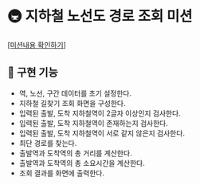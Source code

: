 # 🚇 지하철 노선도 경로 조회 미션

[[미션내용 확인하기]](./MISSION.md)

## 🚀 구현 기능

- 역, 노선, 구간 데이터를 초기 설정한다.
- 지하철 길찾기 조회 화면을 구성한다.
- 입력된 출발, 도착 지하철역이 2글자 이상인지 검사한다.
- 입력된 출발, 도착 지하철역이 존재하는지 검사한다.
- 입력된 출발, 도착 지하철역이 서로 같지 않은지 검사한다.
- 최단 경로를 찾는다.
- 출발역과 도착역의 총 거리를 계산한다.
- 출발역과 도착역의 총 소요시간을 계산한다.
- 조회 결과를 화면에 출력한다.
